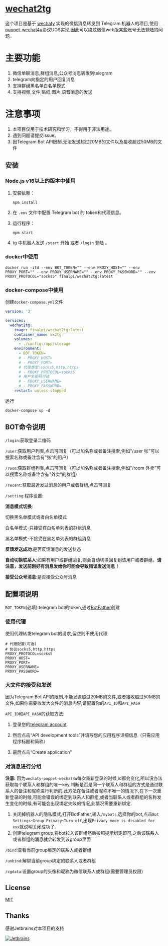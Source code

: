 # [wechat2tg](https://github.com/finalpi/wechat2tg)

这个项目是基于 [wechaty](https://github.com/wechaty/wechaty) 实现的微信消息转发到 Telegram 机器人的项目,使用[puppet-wechat4u](https://github.com/wechaty/puppet-wechat4u)协议UOS实现,因此可以绕过微信web版某些账号无法登陆的问题。

# 主要功能

1. 微信单聊消息,群组消息,公众号消息转发到telegram
2. telegram向指定的用户回复消息
3. 支持群组黑名单白名单模式
4. 支持视频,文件,贴纸,图片,语音消息的发送

# 注意事项

1. 本项目仅用于技术研究和学习，不得用于非法用途。
2. 遇到问题请提交issue。
3. 因Telegram Bot API限制,无法发送超过20MB的文件以及接收超过50MB的文件

## 安装

### Node.js v16以上的版本中使用

1. 安装依赖：

   ```shell
   npm install
   ```

2. 在 `.env` 文件中配置 Telegram bot 的 token和代理信息。

3. 运行程序：

   ```shell
   npm start
   ```

4. tg 中机器人发送 `/start` 开始 或者 `/login` 登陆 。

### docker中使用
```shell
docker run -itd --env BOT_TOKEN="" --env PROXY_HOST="" --env PROXY_PORT="" --env PROXY_USERNAME="" --env PROXY_PASSWORD="" --env PROXY_PROTOCOL="socks5" finalpi/wechat2tg:latest
```

### docker-compose中使用
创建`docker-compose.yml`文件:
```yaml
version: '3'

services:
  wechat2tg:
    image: finalpi/wechat2tg:latest
    container_name: wx2tg
    volumes:
      - ./config:/app/storage
    environment:
      - BOT_TOKEN=
      # - PROXY_HOST=
      # - PROXY_PORT=
      # 代理类型:socks5,http,https
      # - PROXY_PROTOCOL=socks5
      # 用户名密码可选
      # - PROXY_USERNAME=
      # - PROXY_PASSWORD=
    restart: unless-stopped

```
运行
```shell
docker-compose up -d
```
## BOT命令说明

`/login`:获取登录二维码

`/user`:获取用户列表,点击可回复（可以加名称或者备注搜索,例如"/user 张"可以搜索名称或备注含有"张"的用户）

`/room`:获取群组列表,点击可回复（可以加名称或者备注搜索,例如"/room 外卖"可以搜索名称或备注含有"外卖"的群组）

`/recent`:获取最近发过消息的用户或者群组,点击可回复

`/setting`:程序设置:

**消息模式切换**: 

切换黑名单模式或者白名单模式

白名单模式-只接受在白名单列表的群组消息

黑名单模式-不接受在黑名单列表的群组消息

**反馈发送成功**:是否反馈消息的发送状态

**自动切换联系人**:如果有用户或群组回复,则会自动切换回复到该用户或者群组。**请注意，发送前刚好有消息发给你可能会导致错误发送消息！**

**接受公众号消息**:是否接受公众号消息

## 配置项说明

`BOT_TOKEN`(必填):telegram bot的token,通过[BotFather](https://t.me/BotFather)创建

### 使用代理

使用代理转发telegram bot的请求,留空则不使用代理:
```
# 代理配置(可选)
# 协议socks5,http,https
PROXY_PROTOCOL=socks5
PROXY_HOST=
PROXY_PORT=
PROXY_USERNAME=
PROXY_PASSWORD=
```

### 大文件的接受和发送

因为Telegram Bot API的限制,不能发送超过20MB的文件,或者接收超过50MB的文件,如果你需要收发大文件的消息内容,请配置你的`API_ID`和`API_HASH`

`API_ID`和`API_HASH`的获取方法:

1. 登录您的[telegram account](https://my.telegram.org/)

2. 然后点击“API development tools”并填写您的应用程序详细信息（只需应用程序标题和简称）

3. 最后点击“Create application”

### 对消息进行分组

**注意:** 因为`wechaty-puppet-wechat4u`每次重新登录的时候,id都会变化,所以没办法获取每个联系人和群组的唯一key,判断是否是同一个联系人和群组的方式是通过联系人的备注和昵称进行判断的,此方法在备注或者昵称不唯一的情况下,在下一次重新登录的时候,可能会错误的绑定到联系人和群组,或者当联系人或者群组的名称发生变化的时候,有可能会出现绑定失败的情况,此情况需要重新绑定.

1. 关闭掉机器人的隐私模式,打开BotFather,输入`/mybots`,选择你的bot,点击`Bot Settings`-`Group Privacy`-`Turn off`,出现`Privacy mode is disabled for xxx`就说明关闭成功了.
2. 创建telegram group,将bot拉入该群组然后按照提示绑定即可,之后该联系人或者群组的消息就会转发到该group里面

`/bind`:查看当前group绑定的联系人或者群组

`/unbind`:解绑当前group绑定的联系人或者群组

`/cgdata`:设置group的头像和昵称为微信联系人或群组(需要管理员权限)

## License

[MIT](LICENSE)

## Thanks

感谢Jetbrains对本项目的支持

[![Jetbrains](https://resources.jetbrains.com/storage/products/company/brand/logos/jb_beam.png)](https://www.jetbrains.com)
